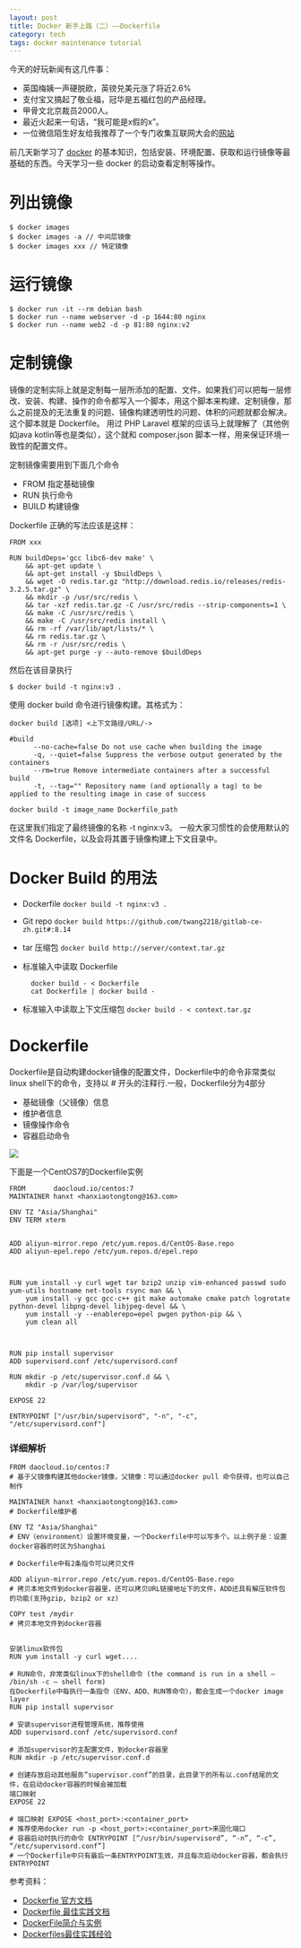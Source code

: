 ```yaml
---
layout: post
title: Docker 新手上路（二）——Dockerfile
category: tech
tags: docker maintenance tutorial
---
```


今天的好玩新闻有这几件事：

* 英国梅姨一声硬脱欧，英镑兑美元涨了将近2.6%
* 支付宝又搞起了敬业福，冠华是五福红包的产品经理。
* 甲骨文北京裁员2000人。
* 最近火起来一句话，“我可能是x假的x”。
* 一位微信陌生好友给我推荐了一个专门收集互联网大会的[网站][huodongjia]

前几天新学习了 [docker][docker_gitbook] 的基本知识，包括安装、环境配置、获取和运行镜像等最基础的东西。今天学习一些 docker 的启动查看定制等操作。

# 列出镜像

    $ docker images
    $ docker images -a // 中间层镜像
    $ docker images xxx // 特定镜像

# 运行镜像

    $ docker run -it --rm debian bash
    $ docker run --name webserver -d -p 1644:80 nginx
    $ docker run --name web2 -d -p 81:80 nginx:v2
    
# 定制镜像

镜像的定制实际上就是定制每一层所添加的配置、文件。如果我们可以把每一层修改、安装、构建、操作的命令都写入一个脚本，用这个脚本来构建、定制镜像，那么之前提及的无法重复的问题、镜像构建透明性的问题、体积的问题就都会解决。这个脚本就是 Dockerfile。
用过 PHP Laravel 框架的应该马上就理解了（其他例如java kotlin等也是类似），这个就和 composer.json 脚本一样，用来保证环境一致性的配置文件。

定制镜像需要用到下面几个命令

* FROM 指定基础镜像
* RUN 执行命令
* BUILD 构建镜像

Dockerfile 正确的写法应该是这样：

    FROM xxx

    RUN buildDeps='gcc libc6-dev make' \
        && apt-get update \
        && apt-get install -y $buildDeps \
        && wget -O redis.tar.gz "http://download.redis.io/releases/redis-3.2.5.tar.gz" \
        && mkdir -p /usr/src/redis \
        && tar -xzf redis.tar.gz -C /usr/src/redis --strip-components=1 \
        && make -C /usr/src/redis \
        && make -C /usr/src/redis install \
        && rm -rf /var/lib/apt/lists/* \
        && rm redis.tar.gz \
        && rm -r /usr/src/redis \
        && apt-get purge -y --auto-remove $buildDeps



然后在该目录执行

    $ docker build -t nginx:v3 .
    
使用 docker build 命令进行镜像构建。其格式为：
    
    docker build [选项] <上下文路径/URL/->
    
    #build
          --no-cache=false Do not use cache when building the image
          -q, --quiet=false Suppress the verbose output generated by the containers
          --rm=true Remove intermediate containers after a successful build
          -t, --tag="" Repository name (and optionally a tag) to be applied to the resulting image in case of success
          
    docker build -t image_name Dockerfile_path
    
    
    
在这里我们指定了最终镜像的名称 -t nginx:v3。
一般大家习惯性的会使用默认的文件名 Dockerfile，以及会将其置于镜像构建上下文目录中。

# Docker Build 的用法

* Dockerfile  `docker build -t nginx:v3 .`
* Git repo    `docker build https://github.com/twang2218/gitlab-ce-zh.git#:8.14`
* tar 压缩包  `docker build http://server/context.tar.gz`
* 标准输入中读取 Dockerfile

        docker build - < Dockerfile
        cat Dockerfile | docker build -

* 标准输入中读取上下文压缩包 `docker build - < context.tar.gz`

# Dockerfile

Dockerfile是自动构建docker镜像的配置文件，Dockerfile中的命令非常类似linux shell下的命令，支持以 # 开头的注释行.一般，Dockerfile分为4部分

* 基础镜像（父镜像）信息
* 维护者信息
* 镜像操作命令
* 容器启动命令

![](http://7vigrt.com1.z0.glb.clouddn.com/blog/pic/201701/DockerFile简介与实例Docker-commoand.png)

下面是一个CentOS7的Dockerfile实例

    FROM       daocloud.io/centos:7
    MAINTAINER hanxt <hanxiaotongtong@163.com>

    ENV TZ "Asia/Shanghai"
    ENV TERM xterm


    ADD aliyun-mirror.repo /etc/yum.repos.d/CentOS-Base.repo
    ADD aliyun-epel.repo /etc/yum.repos.d/epel.repo



    RUN yum install -y curl wget tar bzip2 unzip vim-enhanced passwd sudo yum-utils hostname net-tools rsync man && \
        yum install -y gcc gcc-c++ git make automake cmake patch logrotate python-devel libpng-devel libjpeg-devel && \
        yum install -y --enablerepo=epel pwgen python-pip && \
        yum clean all



    RUN pip install supervisor
    ADD supervisord.conf /etc/supervisord.conf

    RUN mkdir -p /etc/supervisor.conf.d && \
        mkdir -p /var/log/supervisor

    EXPOSE 22

    ENTRYPOINT ["/usr/bin/supervisord", "-n", "-c", "/etc/supervisord.conf"]

### 详细解析

    FROM daocloud.io/centos:7
    # 基于父镜像构建其他docker镜像，父镜像：可以通过docker pull 命令获得，也可以自己制作
    
    MAINTAINER hanxt <hanxiaotongtong@163.com>
    # Dockerfile维护者

    ENV TZ "Asia/Shanghai"
    # ENV（environment）设置环境变量，一个Dockerfile中可以写多个。以上例子是：设置docker容器的时区为Shanghai
    
    # Dockerfile中有2条指令可以拷贝文件
    
    ADD aliyun-mirror.repo /etc/yum.repos.d/CentOS-Base.repo
    # 拷贝本地文件到docker容器里，还可以拷贝URL链接地址下的文件，ADD还具有解压软件包的功能(支持gzip, bzip2 or xz)
    
    COPY test /mydir
    # 拷贝本地文件到docker容器
    
    
    安装linux软件包
    RUN yum install -y curl wget....

    # RUN命令，非常类似linux下的shell命令 (the command is run in a shell – /bin/sh -c – shell form)
    在Dockerfile中每执行一条指令（ENV、ADD、RUN等命令），都会生成一个docker image layer
    RUN pip install supervisor

    # 安装supervisor进程管理系统，推荐使用
    ADD supervisord.conf /etc/supervisord.conf

    # 添加supervisor的主配置文件，到docker容器里
    RUN mkdir -p /etc/supervisor.conf.d

    # 创建存放启动其他服务”supervisor.conf”的目录，此目录下的所有以.conf结尾的文件，在启动docker容器的时候会被加载
    端口映射
    EXPOSE 22

    # 端口映射 EXPOSE <host_port>:<container_port>
    # 推荐使用docker run -p <host_port>:<container_port>来固化端口
    # 容器启动时执行的命令 ENTRYPOINT [“/usr/bin/supervisord”, “-n”, “-c”, “/etc/supervisord.conf”]
    # 一个Dockerfile中只有最后一条ENTRYPOINT生效，并且每次启动docker容器，都会执行ENTRYPOINT

参考资料：

* [Dockerfie 官方文档](https://docs.docker.com/engine/reference/builder/)
* [Dockerfile 最佳实践文档](https://docs.docker.com/engine/userguide/eng-image/dockerfile_best-practices/)
* [DockerFile简介与实例](http://www.zimug.com/308.html)
* [Dockerfiles最佳实践经验](http://www.zioer.org/2016/05/29/docker-engine-Best-practices-Dockerfiles/)

[docker_gitbook]: https://www.gitbook.com/book/yeasy/docker_practice
[select_a_docker_storage_driver]: https://www.centos.bz/2016/12/select-a-docker-storage-driver
[docker_hub]: https://hub.docker.com
[docker_store]: https://store.docker.com
[huodongjia]: http://www.huodongjia.com/it/
